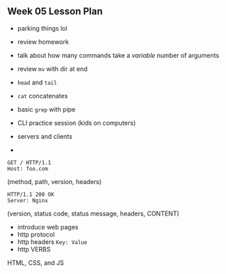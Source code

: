 ## Week 05 Lesson Plan

- parking things lol
- review homework
- talk about how many commands take a _variable_ number of arguments
- review `mv` with dir at end
- `head` and `tail`
- `cat` concatenates
- basic `grep` with pipe
- CLI practice session (kids on computers)

- servers and clients

- 
```
GET / HTTP/1.1
Host: foo.com
```
(method, path, version, headers)

```
HTTP/1.1 200 OK
Server: Nginx
```
(version, status code, status message, headers, CONTENT)

- introduce web pages
- http protocol
- http headers `Key: Value`
- http VERBS

HTML, CSS, and JS




